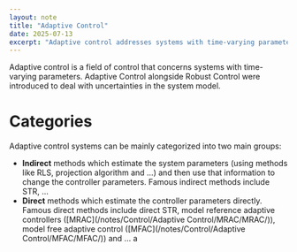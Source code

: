 ```yaml
---
layout: note
title: "Adaptive Control"
date: 2025-07-13
excerpt: "Adaptive control addresses systems with time-varying parameters, seeking to mitigate uncertainties in system models."
---
```


Adaptive control is a field of control that concerns systems with time-varying parameters. Adaptive Control alongside Robust Control were introduced to deal with uncertainties in the system model.

# Categories
Adaptive control systems can be mainly categorized into two main groups:
- __Indirect__ methods which estimate the system parameters (using methods like RLS, projection algorithm and ...) and then use that information to change the controller parameters. Famous indirect methods include STR, ...
- __Direct__ methods which estimate the controller parameters directly. Famous direct methods include direct STR, model reference adaptive controllers ([MRAC](/notes/Control/Adaptive Control/MRAC/MRAC/)), model free adaptive control ([MFAC](/notes/Control/Adaptive Control/MFAC/MFAC/)) and ...
a